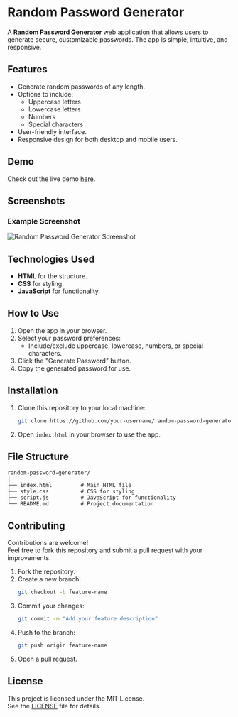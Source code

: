 # Random Password Generator

A **Random Password Generator** web application that allows users to generate secure, customizable passwords. The app is simple, intuitive, and responsive.

## Features

- Generate random passwords of any length.
- Options to include:
  - Uppercase letters
  - Lowercase letters
  - Numbers
  - Special characters
- User-friendly interface.
- Responsive design for both desktop and mobile users.

## Demo

Check out the live demo [here](https://saraniya2001.github.io/Random-Password-Generator/).

## Screenshots

### Example Screenshot
![Random Password Generator Screenshot](<img width="841" alt="Screenshot 2025-01-06 010301" src="https://github.com/user-attachments/assets/55a850a5-e8a8-4854-a333-1464b116c257" />
)  


## Technologies Used

- **HTML** for the structure.
- **CSS** for styling.
- **JavaScript** for functionality.

## How to Use

1. Open the app in your browser.
2. Select your password preferences:
   - Include/exclude uppercase, lowercase, numbers, or special characters.
3. Click the "Generate Password" button.
4. Copy the generated password for use.

## Installation

1. Clone this repository to your local machine:
   ```bash
   git clone https://github.com/your-username/random-password-generator.git
   ```
2. Open `index.html` in your browser to use the app.

## File Structure

```
random-password-generator/
|
├── index.html         # Main HTML file
├── style.css          # CSS for styling
├── script.js          # JavaScript for functionality
└── README.md          # Project documentation
```

## Contributing

Contributions are welcome!  
Feel free to fork this repository and submit a pull request with your improvements.

1. Fork the repository.
2. Create a new branch:
   ```bash
   git checkout -b feature-name
   ```
3. Commit your changes:
   ```bash
   git commit -m "Add your feature description"
   ```
4. Push to the branch:
   ```bash
   git push origin feature-name
   ```
5. Open a pull request.

## License

This project is licensed under the MIT License.  
See the [LICENSE](LICENSE) file for details.
